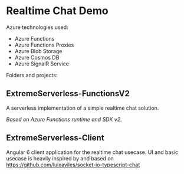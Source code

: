 # Realtime Chat Demo

Azure technologies used:

- Azure Functions
- Azure Functions Proxies
- Azure Blob Storage
- Azure Cosmos DB
- Azure SignalR Service

Folders and projects:

## ExtremeServerless-FunctionsV2

A serverless implementation of a simple realtime chat solution.

_Based on Azure Functions runtime and SDK v2._

## ExtremeServerless-Client

Angular 6 client application for the realtime chat usecase.
UI and basic usecase is heavily inspired by and based on https://github.com/luixaviles/socket-io-typescript-chat
